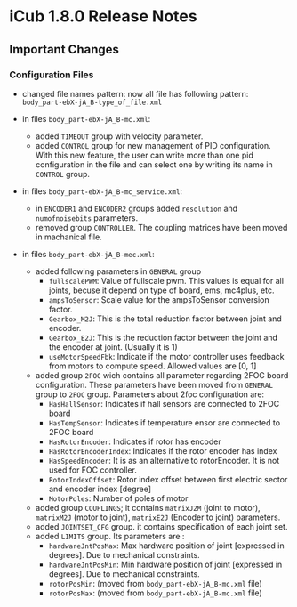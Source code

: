 iCub 1.8.0 Release Notes
========================

Important Changes
-----------------

### Configuration Files

* changed file names pattern: now all file has following pattern:
  `body_part-ebX-jA_B-type_of_file.xml`

* in files `body_part-ebX-jA_B-mc.xml`:
   * added `TIMEOUT` group with velocity parameter.
   * added `CONTROL` group for new management of PID configuration. With this
     new feature, the user can write more than one pid configuration in the file
     and can select one by writing its name in `CONTROL` group.


* in files `body_part-ebX-jA_B-mc_service.xml`:
   * in `ENCODER1` and `ENCODER2` groups added `resolution` and `numofnoisebits`
     parameters.
   * removed group `CONTROLLER`. The coupling matrices have been moved in
     machanical file.


* in files `body_part-ebX-jA_B-mec.xml`:
   * added following parameters in `GENERAL` group
     - `fullscalePWM`: Value of fullscale pwm. This values is equal for all
       joints, becuse it depend on type of board, ems, mc4plus, etc.
     - `ampsToSensor`:     Scale value for the ampsToSensor conversion factor.
     - `Gearbox_M2J`:      This is the total reduction factor between joint and
       encoder.
     - `Gearbox_E2J`:      This is the reduction factor between the joint and
       the encoder at joint. (Usually it is 1)
     - `useMotorSpeedFbk`: Indicate if the motor controller uses feedback from
       motors to compute speed. Allowed values are [0, 1]
   * added group `2FOC` wich contains all parameter regarding 2FOC board
     configuration. These parameters have been moved from `GENERAL` group to
     `2FOC` group. Parameters about 2foc configuration are:
     - `HasHallSensor`: Indicates if hall sensors are connected to 2FOC board
     - `HasTempSensor`: Indicates if temperature ensor  are connected to 2FOC
       board
     - `HasRotorEncoder`: Indicates if rotor has encoder
     - `HasRotorEncoderIndex`: Indicates if the rotor encoder has index
     - `HasSpeedEncoder`: It is as an alternative to rotorEncoder. It is not
       used for FOC controller.
     - `RotorIndexOffset`: Rotor index offset between first electric sector and
       encoder index [degree]
     - `MotorPoles`: Number of poles of motor
   * added group `COUPLINGS`; it contains `matrixJ2M` (joint to motor),
     `matrixM2J` (motor to joint), `matrixE2J` (Encoder to joint) parameters.
   * added `JOINTSET_CFG` group. it contains specification of each joint set.
   * added `LIMITS` group. Its parameters are :
     - `hardwareJntPosMax`: Max hardware position of joint [expressed in
       degrees]. Due to mechanical constraints.
     - `hardwareJntPosMin`: Min hardware position of joint [expressed in
       degrees].  Due to mechanical constraints.
     - `rotorPosMin`: (moved from `body_part-ebX-jA_B-mc.xml` file)
     - `rotorPosMax`: (moved from `body_part-ebX-jA_B-mc.xml` file)
